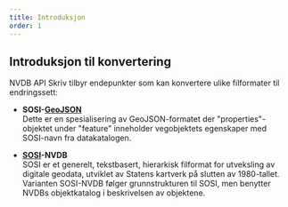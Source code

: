 ```yaml
---
title: Introduksjon
order: 1
---
```


## Introduksjon til konvertering

NVDB API Skriv tilbyr endepunkter som kan konvertere ulike filformater til endringssett:

* **SOSI-[GeoJSON](https://en.wikipedia.org/wiki/GeoJSON)**  
  Dette er en spesialisering av GeoJSON-formatet der "properties"-objektet under "feature" inneholder vegobjektets
  egenskaper med SOSI-navn fra datakatalogen.
  
* **[SOSI](https://no.wikipedia.org/wiki/SOSI-formatet)-NVDB**  
  SOSI er et generelt, tekstbasert, hierarkisk filformat for utveksling av digitale geodata, utviklet av Statens kartverk
  på slutten av 1980-tallet. Varianten SOSI-NVDB følger grunnstrukturen til SOSI, men benytter NVDBs objektkatalog i
  beskrivelsen av objektene. 

